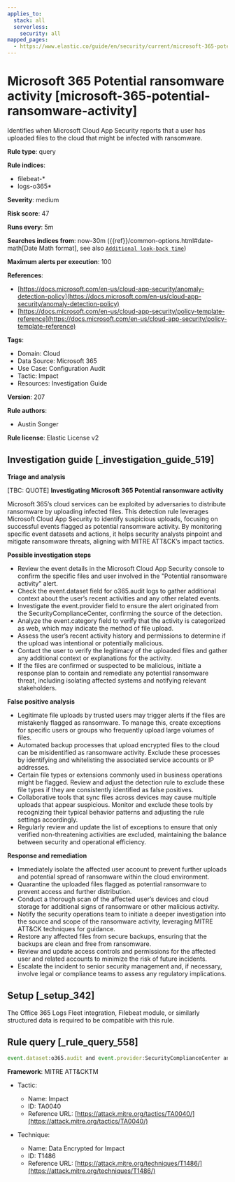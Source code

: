 ```yaml
---
applies_to:
  stack: all
  serverless:
    security: all
mapped_pages:
  - https://www.elastic.co/guide/en/security/current/microsoft-365-potential-ransomware-activity.html
---
```


# Microsoft 365 Potential ransomware activity [microsoft-365-potential-ransomware-activity]

Identifies when Microsoft Cloud App Security reports that a user has uploaded files to the cloud that might be infected with ransomware.

**Rule type**: query

**Rule indices**:

* filebeat-*
* logs-o365*

**Severity**: medium

**Risk score**: 47

**Runs every**: 5m

**Searches indices from**: now-30m ({{ref}}/common-options.html#date-math[Date Math format], see also [`Additional look-back time`](docs-content://solutions/security/detect-and-alert/create-detection-rule.md#rule-schedule))

**Maximum alerts per execution**: 100

**References**:

* [https://docs.microsoft.com/en-us/cloud-app-security/anomaly-detection-policy](https://docs.microsoft.com/en-us/cloud-app-security/anomaly-detection-policy)
* [https://docs.microsoft.com/en-us/cloud-app-security/policy-template-reference](https://docs.microsoft.com/en-us/cloud-app-security/policy-template-reference)

**Tags**:

* Domain: Cloud
* Data Source: Microsoft 365
* Use Case: Configuration Audit
* Tactic: Impact
* Resources: Investigation Guide

**Version**: 207

**Rule authors**:

* Austin Songer

**Rule license**: Elastic License v2

## Investigation guide [_investigation_guide_519]

**Triage and analysis**

[TBC: QUOTE]
**Investigating Microsoft 365 Potential ransomware activity**

Microsoft 365’s cloud services can be exploited by adversaries to distribute ransomware by uploading infected files. This detection rule leverages Microsoft Cloud App Security to identify suspicious uploads, focusing on successful events flagged as potential ransomware activity. By monitoring specific event datasets and actions, it helps security analysts pinpoint and mitigate ransomware threats, aligning with MITRE ATT&CK’s impact tactics.

**Possible investigation steps**

* Review the event details in the Microsoft Cloud App Security console to confirm the specific files and user involved in the "Potential ransomware activity" alert.
* Check the event.dataset field for o365.audit logs to gather additional context about the user’s recent activities and any other related events.
* Investigate the event.provider field to ensure the alert originated from the SecurityComplianceCenter, confirming the source of the detection.
* Analyze the event.category field to verify that the activity is categorized as web, which may indicate the method of file upload.
* Assess the user’s recent activity history and permissions to determine if the upload was intentional or potentially malicious.
* Contact the user to verify the legitimacy of the uploaded files and gather any additional context or explanations for the activity.
* If the files are confirmed or suspected to be malicious, initiate a response plan to contain and remediate any potential ransomware threat, including isolating affected systems and notifying relevant stakeholders.

**False positive analysis**

* Legitimate file uploads by trusted users may trigger alerts if the files are mistakenly flagged as ransomware. To manage this, create exceptions for specific users or groups who frequently upload large volumes of files.
* Automated backup processes that upload encrypted files to the cloud can be misidentified as ransomware activity. Exclude these processes by identifying and whitelisting the associated service accounts or IP addresses.
* Certain file types or extensions commonly used in business operations might be flagged. Review and adjust the detection rule to exclude these file types if they are consistently identified as false positives.
* Collaborative tools that sync files across devices may cause multiple uploads that appear suspicious. Monitor and exclude these tools by recognizing their typical behavior patterns and adjusting the rule settings accordingly.
* Regularly review and update the list of exceptions to ensure that only verified non-threatening activities are excluded, maintaining the balance between security and operational efficiency.

**Response and remediation**

* Immediately isolate the affected user account to prevent further uploads and potential spread of ransomware within the cloud environment.
* Quarantine the uploaded files flagged as potential ransomware to prevent access and further distribution.
* Conduct a thorough scan of the affected user’s devices and cloud storage for additional signs of ransomware or other malicious activity.
* Notify the security operations team to initiate a deeper investigation into the source and scope of the ransomware activity, leveraging MITRE ATT&CK techniques for guidance.
* Restore any affected files from secure backups, ensuring that the backups are clean and free from ransomware.
* Review and update access controls and permissions for the affected user and related accounts to minimize the risk of future incidents.
* Escalate the incident to senior security management and, if necessary, involve legal or compliance teams to assess any regulatory implications.


## Setup [_setup_342]

The Office 365 Logs Fleet integration, Filebeat module, or similarly structured data is required to be compatible with this rule.


## Rule query [_rule_query_558]

```js
event.dataset:o365.audit and event.provider:SecurityComplianceCenter and event.category:web and event.action:"Potential ransomware activity" and event.outcome:success
```

**Framework**: MITRE ATT&CKTM

* Tactic:

    * Name: Impact
    * ID: TA0040
    * Reference URL: [https://attack.mitre.org/tactics/TA0040/](https://attack.mitre.org/tactics/TA0040/)

* Technique:

    * Name: Data Encrypted for Impact
    * ID: T1486
    * Reference URL: [https://attack.mitre.org/techniques/T1486/](https://attack.mitre.org/techniques/T1486/)



